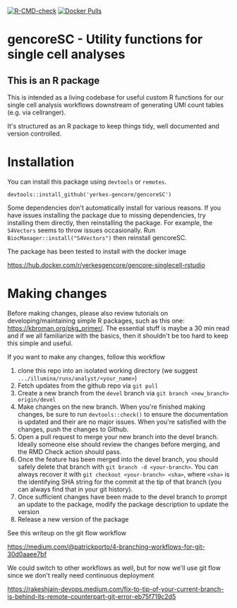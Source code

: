 <!-- badges: start -->
[![R-CMD-check](https://github.com/yerkes-gencore/gencoreSC/actions/workflows/R-CMD-check.yaml/badge.svg)](https://github.com/yerkes-gencore/gencoreSC/actions/workflows/R-CMD-check.yaml)
[![Docker Pulls](https://img.shields.io/docker/pulls/yerkesgencore/gencore-singlecell-rstudio)](https://hub.docker.com/r/yerkesgencore/gencore-singlecell-rstudio)
<!-- badges: end -->

# gencoreSC - Utility functions for single cell analyses

## This is an R package

This is intended as a living codebase for useful custom R functions for our single cell analysis workflows downstream of generating UMI count tables (e.g. via cellranger). 

It's structured as an R package to keep things tidy, well documented and version controlled. 

# Installation

You can install this package using `devtools` or `remotes`.

```
devtools::install_github('yerkes-gencore/gencoreSC')
```

Some dependencies don't automatically install for various reasons. If you have issues installing the package due to missing dependencies, try installing them directly,
then reinstalling the package. For example, the `S4Vectors` seems to throw issues occasionally. Run `BiocManager::install("S4Vectors")` then reinstall gencoreSC. 

The package has been tested to install with the docker image

https://hub.docker.com/r/yerkesgencore/gencore-singlecell-rstudio

# Making changes

Before making changes, please also review tutorials on developing/maintaining simple R packages, such as this one: https://kbroman.org/pkg_primer/. The essential stuff is maybe a 30 min read and if we all familiarize with the basics, then it shouldn't be too hard to keep this simple and useful.

If you want to make any changes, follow this workflow

1. clone this repo into an isolated working directory (we suggest `.../illumina/runs/analyst/<your_name>`)
2. Fetch updates from the github repo via `git pull`
3. Create a new branch from the `devel` branch via `git branch <new_branch> origin/devel`
4. Make changes on the new branch. When you're finished making changes, be sure to run 
`devtools::check()` to ensure the documentation is updated and their are no
major issues. When you're satisfied with the changes, push the changes to Github.
5. Open a pull request to merge your new branch into the devel branch. Ideally someone else should review the changes before merging, and the RMD Check action should pass.
6. Once the feature has been merged into the devel branch, you should safely delete that branch with `git branch -d <your-branch>`. You can always recover it with `git checkout <your-branch> <sha>`, where `<sha>` is the identifying SHA string for the commit at the tip of that branch (you can always find that in your git history).
7. Once sufficient changes have been made to the devel branch to prompt an update to the package, modify the package description to update the version
8. Release a new version of the package

See this writeup on the git flow workflow 

https://medium.com/@patrickporto/4-branching-workflows-for-git-30d0aaee7bf

We could switch to other workflows as well, but for now we'll use git flow since we don't really need continuous deployment

https://rakeshjain-devops.medium.com/fix-to-tip-of-your-current-branch-is-behind-its-remote-counterpart-git-error-eb75f719c2d5
